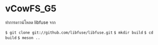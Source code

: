 # vCowFS_G5

ทำการดาวน์โหลด libfuse จาก

`$ git clone git://github.com/libfuse/libfuse.git`
`$ mkdir build`
`$ cd build`
`$ meson ..`
